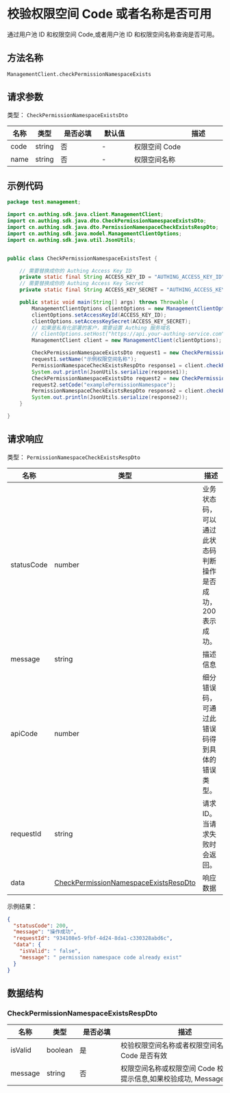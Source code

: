 # 校验权限空间 Code 或者名称是否可用

<!--
  警告⚠️：
  不要直接修改该文档，
  https://github.com/Authing/authing-docs-factory
  使用该项目进行生成
-->

<LastUpdated />

通过用户池 ID 和权限空间 Code,或者用户池 ID 和权限空间名称查询是否可用。

## 方法名称

`ManagementClient.checkPermissionNamespaceExists`

## 请求参数

类型： `CheckPermissionNamespaceExistsDto`



| 名称   | 类型     | <div style="width:80px">是否必填</div> | <div style="width:60px">默认值</div> | <div style="width:300px">描述</div> | <div style="width:200px">示例值</div> |
|------|--------|------------------------------------|-----------------------------------|-----------------------------------|------------------------------------|
| code | string | 否                                  | -                                 | 权限空间 Code                         | `examplePermissionNamespace`       |
| name | string | 否                                  | -                                 | 权限空间名称                            | `示例权限空间`                           |




## 示例代码

```java
package test.management;

import cn.authing.sdk.java.client.ManagementClient;
import cn.authing.sdk.java.dto.CheckPermissionNamespaceExistsDto;
import cn.authing.sdk.java.dto.PermissionNamespaceCheckExistsRespDto;
import cn.authing.sdk.java.model.ManagementClientOptions;
import cn.authing.sdk.java.util.JsonUtils;


public class CheckPermissionNamespaceExistsTest {

    // 需要替换成你的 Authing Access Key ID
    private static final String ACCESS_KEY_ID = "AUTHING_ACCESS_KEY_ID";
    // 需要替换成你的 Authing Access Key Secret
    private static final String ACCESS_KEY_SECRET = "AUTHING_ACCESS_KEY_SECRET";

    public static void main(String[] args) throws Throwable {
        ManagementClientOptions clientOptions = new ManagementClientOptions();
        clientOptions.setAccessKeyId(ACCESS_KEY_ID);
        clientOptions.setAccessKeySecret(ACCESS_KEY_SECRET);
        // 如果是私有化部署的客户，需要设置 Authing 服务域名
        // clientOptions.setHost("https://api.your-authing-service.com");
        ManagementClient client = new ManagementClient(clientOptions);

        CheckPermissionNamespaceExistsDto request1 = new CheckPermissionNamespaceExistsDto();
        request1.setName("示例权限空间名称");
        PermissionNamespaceCheckExistsRespDto response1 = client.checkPermissionNamespaceExists(request1);
        System.out.println(JsonUtils.serialize(response1));
        CheckPermissionNamespaceExistsDto request2 = new CheckPermissionNamespaceExistsDto();
        request2.setCode("examplePermissionNamespace");
        PermissionNamespaceCheckExistsRespDto response2 = client.checkPermissionNamespaceExists(request2);
        System.out.println(JsonUtils.serialize(response2));
    }

}
```




## 请求响应

类型： `PermissionNamespaceCheckExistsRespDto`

| 名称 | 类型 | 描述 |
| ---- | ---- | ---- |
| statusCode | number | 业务状态码，可以通过此状态码判断操作是否成功，200 表示成功。 |
| message | string | 描述信息 |
| apiCode | number | 细分错误码，可通过此错误码得到具体的错误类型。 |
| requestId | string | 请求 ID。当请求失败时会返回。 |
| data | <a href="#CheckPermissionNamespaceExistsRespDto">CheckPermissionNamespaceExistsRespDto</a> | 响应数据 |



示例结果：

```json
{
  "statusCode": 200,
  "message": "操作成功",
  "requestId": "934108e5-9fbf-4d24-8da1-c330328abd6c",
  "data": {
    "isValid": " false",
    "message": " permission namespace code already exist"
  }
}
```

## 数据结构


### <a id="CheckPermissionNamespaceExistsRespDto"></a> CheckPermissionNamespaceExistsRespDto

| 名称 | 类型 | <div style="width:80px">是否必填</div> | <div style="width:300px">描述</div> | <div style="width:200px">示例值</div> |
| ---- |  ---- | ---- | ---- | ---- |
| isValid | boolean | 是 | 校验权限空间名称或者权限空间名称 Code 是否有效   |  ` false` |
| message | string | 否 | 权限空间名称或权限空间 Code 校验失败提示信息,如果校验成功, Message 不返回   |  ` permission namespace code already exist` |


